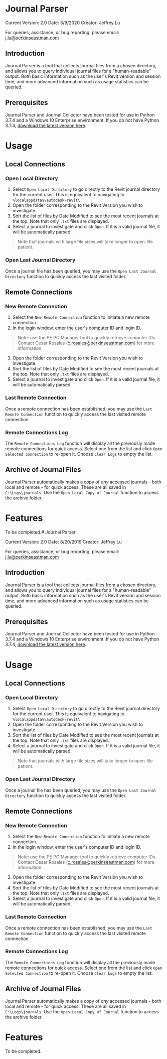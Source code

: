 # Journal Parser

Current Version: 2.0
Date: 3/9/2020
Creator: Jeffrey Lu

For queries, assistance, or bug reporting, please email: j.lu@perkinseastman.com

## Introduction

Journal Parser is a tool that collects journal files from a chosen directory, and allows you to query individual journal files for a "human-readable" output. Both basic information such as the user's Revit version and session time, and more advanced information such as usage statistics can be queried.

## Prerequisites

Journal Parser and Journal Collector have been tested for use in Python 3.7.4 and a Windows 10 Enterprise environment. If you do not have Python 3.7.4, [download the latest version here](https://www.python.org/downloads/release/python-382/).

# Usage
## Local Connections
### Open Local Directory

 1. Select `Open Local Directory` to go directly to the Revit journal
    directory for the current user. This is equivalent to navigating to
    `%localappdata%\autodesk\revit\`
 2. Open the folder corresponding to the Revit Version you wish to
    investigate.
 3. Sort the list of files by Date Modified to see the most recent
    journals at the top. Note that only `.txt` files are displayed.
 4. Select a journal to investigate and click `Open`. If it is a valid
    journal file, it will be automatically parsed.
> Note that journals with large file sizes will take longer to open. Be patient.

### Open Last Journal Directory
Once a journal file has been queried, you may use the `Open Last Journal Directory` function to quickly access the last visited folder.

## Remote Connections
### New Remote Connection

 1. Select the `New Remote Connection` function to initiate a new remote
    connection.
 2. In the login window, enter the user's computer ID and login ID.

>Note: use the PE PC Manager tool to quickly retrieve computer IDs. 
>Contact Cesar Rosales (c.rosales@perkinseastman.com) for more information.
3. Open the folder corresponding to the Revit Version you wish to
    investigate.
4. Sort the list of files by Date Modified to see the most recent
    journals at the top. Note that only `.txt` files are displayed.
5. Select a journal to investigate and click `Open`. If it is a valid
    journal file, it will be automatically parsed.
    
### Last Remote Connection
Once a remote connection has been established, you may use the `Last Remote Connection` function to quickly access the last visited remote connection.

### Remote Connections Log
The `Remote Connections Log` function will display all the previously made remote connections for quick access. Select one from the list and click `Open Selected Connection` to re-open it. Choose `Clear Logs` to empty the list.

## Archive of Journal Files
Journal Parser automatically makes a copy of *any* accessed journals - both local and remote - for quick access. These are all saved in `C:\Logs\journals`. Use the `Open Local Copy of Journal` function to access the archive folder.

# Features
To be completed.# Journal Parser

Current Version: 2.0
Date: 8/20/2019
Creator: Jeffrey Lu

For queries, assistance, or bug reporting, please email: j.lu@perkinseastman.com

## Introduction

Journal Parser is a tool that collects journal files from a chosen directory, and allows you to query individual journal files for a "human-readable" output. Both basic information such as the user's Revit version and session time, and more advanced information such as usage statistics can be queried.

## Prerequisites

Journal Parser and Journal Collector have been tested for use in Python 3.7.4 and a Windows 10 Enterprise environment. If you do not have Python 3.7.4, [download the latest version here](https://www.python.org/downloads/release/python-382/).

# Usage
## Local Connections
### Open Local Directory

 1. Select `Open Local Directory` to go directly to the Revit journal
    directory for the current user. This is equivalent to navigating to
    `%localappdata%\autodesk\revit\`
 2. Open the folder corresponding to the Revit Version you wish to
    investigate.
 3. Sort the list of files by Date Modified to see the most recent
    journals at the top. Note that only `.txt` files are displayed.
 4. Select a journal to investigate and click `Open`. If it is a valid
    journal file, it will be automatically parsed.
> Note that journals with large file sizes will take longer to open. Be patient.

### Open Last Journal Directory
Once a journal file has been queried, you may use the `Open Last Journal Directory` function to quickly access the last visited folder.

## Remote Connections
### New Remote Connection

 1. Select the `New Remote Connection` function to initiate a new remote
    connection.
 2. In the login window, enter the user's computer ID and login ID.

>Note: use the PE PC Manager tool to quickly retrieve computer IDs. 
>Contact Cesar Rosales (c.rosales@perkinseastman.com) for more information.
3. Open the folder corresponding to the Revit Version you wish to
    investigate.
4. Sort the list of files by Date Modified to see the most recent
    journals at the top. Note that only `.txt` files are displayed.
5. Select a journal to investigate and click `Open`. If it is a valid
    journal file, it will be automatically parsed.
    
### Last Remote Connection
Once a remote connection has been established, you may use the `Last Remote Connection` function to quickly access the last visited remote connection.

### Remote Connections Log
The `Remote Connections Log` function will display all the previously made remote connections for quick access. Select one from the list and click `Open Selected Connection` to re-open it. Choose `Clear Logs` to empty the list.

## Archive of Journal Files
Journal Parser automatically makes a copy of *any* accessed journals - both local and remote - for quick access. These are all saved in `C:\Logs\journals`. Use the `Open Local Copy of Journal` function to access the archive folder.

# Features
To be completed.
<!--stackedit_data:
eyJoaXN0b3J5IjpbODQzMTc2NjQsLTk1ODU0NzhdfQ==
-->
